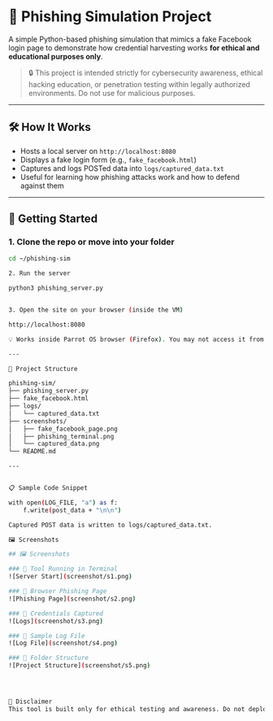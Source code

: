 # 🎯 Phishing Simulation Project

A simple Python-based phishing simulation that mimics a fake Facebook login page to demonstrate how credential harvesting works **for ethical and educational purposes only**.

> 🔒 This project is intended strictly for cybersecurity awareness, ethical hacking education, or penetration testing within legally authorized environments. Do not use for malicious purposes.

---

## 🛠️ How It Works

- Hosts a local server on `http://localhost:8080`
- Displays a fake login form (e.g., `fake_facebook.html`)
- Captures and logs POSTed data into `logs/captured_data.txt`
- Useful for learning how phishing attacks work and how to defend against them

---

## 🚀 Getting Started

### 1. Clone the repo or move into your folder
```bash
cd ~/phishing-sim

2. Run the server

python3 phishing_server.py


3. Open the site on your browser (inside the VM)

http://localhost:8080

💡 Works inside Parrot OS browser (Firefox). You may not access it from your host machine unless you tweak firewall/bridge settings.

---

📂 Project Structure

phishing-sim/
├── phishing_server.py
├── fake_facebook.html
├── logs/
│   └── captured_data.txt
├── screenshots/
│   ├── fake_facebook_page.png
│   ├── phishing_terminal.png
│   └── captured_data.png
└── README.md

---


📋 Sample Code Snippet

with open(LOG_FILE, "a") as f:
    f.write(post_data + "\n\n")

Captured POST data is written to logs/captured_data.txt.

🖼️ Screenshots

## 🖼️ Screenshots

### 📌 Tool Running in Terminal
![Server Start](screenshot/s1.png)

### 📌 Browser Phishing Page
![Phishing Page](screenshot/s2.png)

### 📌 Credentials Captured
![Logs](screenshot/s3.png)

### 📌 Sample Log File
![Log File](screenshot/s4.png)

### 📌 Folder Structure
![Project Structure](screenshot/s5.png)




🧠 Disclaimer
This tool is built only for ethical testing and awareness. Do not deploy against users or systems you do not have permission to test. Unauthorized use may violate laws and terms of service.
